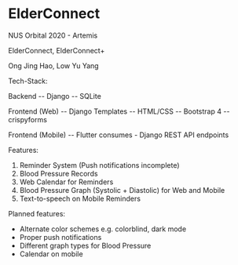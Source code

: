 # ElderConnect
NUS Orbital 2020 - Artemis

ElderConnect, ElderConnect+

Ong Jing Hao, Low Yu Yang


Tech-Stack:

Backend
-- Django
-- SQLite

Frontend (Web)
-- Django Templates
-- HTML/CSS 
-- Bootstrap 4
-- crispyforms

Frontend (Mobile)
-- Flutter
consumes - Django REST API endpoints


Features:
1. Reminder System (Push notifications incomplete)
2. Blood Pressure Records
3. Web Calendar for Reminders
4. Blood Pressure Graph (Systolic + Diastolic) for Web and Mobile
5. Text-to-speech on Mobile Reminders


Planned features:
- Alternate color schemes e.g. colorblind, dark mode
- Proper push notifications
- Different graph types for Blood Pressure
- Calendar on mobile
